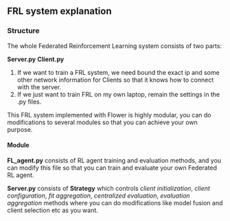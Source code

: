 ## FRL system explanation

### Structure

The whole Federated Reinforcement Learning system consists of two parts:

**Server.py** **Client.py**

1. If we want to train a FRL system, we need bound the exact ip and some other network information for Clients so that it knows how to connect with the server.
2. If we just want to train FRL on my own laptop, remain the settings in the .py files.

This FRL system implemented with Flower is highly modular, you can do modifications to several modules so that you can achieve your own purpose.

#### Module

**FL_agent.py** consists of RL agent training and evaluation methods, and you can modify this file so that you can train and evaluate your own Federated RL agent.

**Server.py** consists of **Strategy** which controls *client initialization*, *client configuration*, *fit aggregation*, *centralized evaluation*, *evaluation aggregation* methods where you can do modifications like model fusion and client selection etc as you want.
